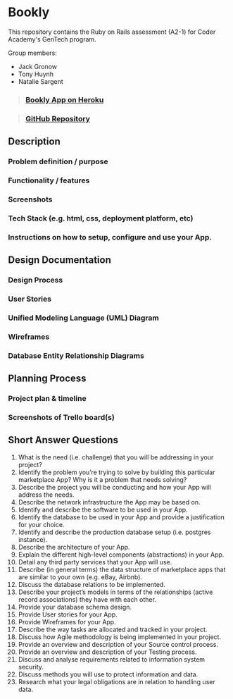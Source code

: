 # Bookly

This repository contains the Ruby on Rails assessment (A2-1) for Coder Academy's GenTech program.

Group members:
- Jack Gronow
- Tony Huynh
- Natalie Sargent

>### [Bookly App on Heroku](https://bookfully.herokuapp.com/)

>### [GitHub Repository](https://github.com/sizsan/Bookly)

## Description
### Problem definition / purpose
### Functionality / features
### Screenshots
### Tech Stack (e.g. html, css, deployment platform, etc)
### Instructions on how to setup, configure and use your App.

## Design Documentation
### Design Process
### User Stories
### Unified Modeling Language (UML) Diagram
### Wireframes
### Database Entity Relationship Diagrams

## Planning Process
### Project plan & timeline
### Screenshots of Trello board(s)

## Short Answer Questions
1. What is the need (i.e. challenge) that you will be addressing in your project?
2. Identify the problem you’re trying to solve by building this particular marketplace App? Why is it a problem that needs solving?
3. Describe the project you will be conducting and how your App will address the needs.
4. Describe the network infrastructure the App may be based on.
5. Identify and describe the software to be used in your App.
6. Identify the database to be used in your App and provide a justification for your choice.
7. Identify and describe the production database setup (i.e. postgres instance).
8. Describe the architecture of your App.
9. Explain the different high-level components (abstractions) in your App.
10. Detail any third party services that your App will use.
11. Describe (in general terms) the data structure of marketplace apps that are similar to your own (e.g. eBay, Airbnb).
12. Discuss the database relations to be implemented.
13. Describe your project’s models in terms of the relationships (active record associations) they have with each other.
14. Provide your database schema design.
15. Provide User stories for your App.
16. Provide Wireframes for your App.
17. Describe the way tasks are allocated and tracked in your project.
18. Discuss how Agile methodology is being implemented in your project.
19. Provide an overview and description of your Source control process.
20. Provide an overview and description of your Testing process.
21. Discuss and analyse requirements related to information system security.
22. Discuss methods you will use to protect information and data.
23. Research what your legal obligations are in relation to handling user data.
